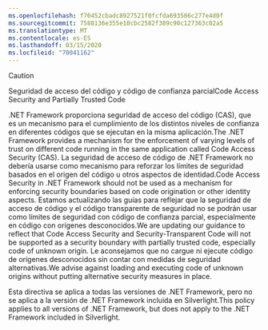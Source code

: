 ```yaml
---
ms.openlocfilehash: f70452cbadc8927521f0fcfda693586c277e4d0f
ms.sourcegitcommit: 7588136e355e10cbc2582f389c90c127363c02a5
ms.translationtype: MT
ms.contentlocale: es-ES
ms.lasthandoff: 03/15/2020
ms.locfileid: "70041162"
---
```

> [!CAUTION]
> <span data-ttu-id="c6092-101">Seguridad de acceso del código y código de confianza parcial</span><span class="sxs-lookup"><span data-stu-id="c6092-101">Code Access Security and Partially Trusted Code</span></span>
>
> <span data-ttu-id="c6092-102">.NET Framework proporciona seguridad de acceso del código (CAS), que es un mecanismo para el cumplimiento de los distintos niveles de confianza en diferentes códigos que se ejecutan en la misma aplicación.</span><span class="sxs-lookup"><span data-stu-id="c6092-102">The .NET Framework provides a mechanism for the enforcement of varying levels of trust on different code running in the same application called Code Access Security (CAS).</span></span>  <span data-ttu-id="c6092-103">La seguridad de acceso de código de .NET Framework no debería usarse como mecanismo para reforzar los límites de seguridad basados en el origen del código u otros aspectos de identidad.</span><span class="sxs-lookup"><span data-stu-id="c6092-103">Code Access Security in .NET Framework should not  be used as a mechanism for enforcing security boundaries based on code origination or other identity aspects.</span></span> <span data-ttu-id="c6092-104">Estamos actualizando las guías para reflejar que la seguridad de acceso de código y el código transparente de seguridad no se podrán usar como límites de seguridad con código de confianza parcial, especialmente en código con orígenes desconocidos.</span><span class="sxs-lookup"><span data-stu-id="c6092-104">We are updating our guidance to reflect that Code Access Security and Security-Transparent Code will not be supported as a security boundary with partially trusted code, especially code of unknown origin.</span></span> <span data-ttu-id="c6092-105">Le aconsejamos que no cargue ni ejecute código de orígenes desconocidos sin contar con medidas de seguridad alternativas.</span><span class="sxs-lookup"><span data-stu-id="c6092-105">We advise against loading and executing code of unknown origins without putting alternative security measures in place.</span></span>
>
> <span data-ttu-id="c6092-106">Esta directiva se aplica a todas las versiones de .NET Framework, pero no se aplica a la versión de .NET Framework incluida en Silverlight.</span><span class="sxs-lookup"><span data-stu-id="c6092-106">This policy applies to all versions of .NET Framework, but does not apply to the .NET Framework included in Silverlight.</span></span>
